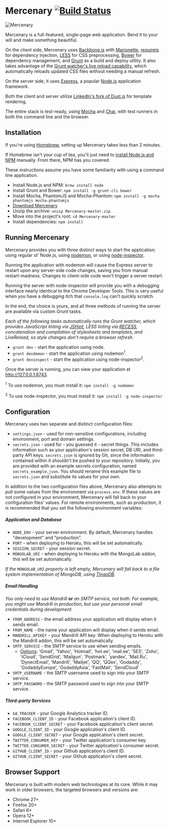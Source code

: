 # Mercenary [![Build Status](https://travis-ci.org/justinsisley/Mercenary.svg?branch=master)](https://travis-ci.org/justinsisley/Mercenary)

![Mercenary](https://dl.dropboxusercontent.com/u/4682832/Mercenary/mercenary-screenshot.jpg)

Mercenary is a full-featured, single-page web application. Bend it to your will and make something beautiful.

On the client side, Mercenary uses [Backbone.js](http://backbonejs.org/) with [Marionette](http://marionettejs.com/), [requirejs](http://requirejs.org/) for dependency injection, [LESS](http://lesscss.org/) for CSS preprocessing, [Bower](http://bower.io/) for dependency management, and [Grunt](http://gruntjs.com/) as a build and deploy utility. It also takes advantage of the [Grunt watcher's live reload capability](https://github.com/gruntjs/grunt-contrib-watch#optionslivereload), which automatically reloads updated CSS files without needing a manual refresh.

On the server side, it uses [Express](http://expressjs.com/), a popular [Node.js](http://nodejs.org/) application framework.

Both the client and server utilize [LinkedIn's fork of Dust.js](http://linkedin.github.io/dustjs/) for template rendering.

The entire stack is test-ready, using [Mocha](http://visionmedia.github.io/mocha/) and [Chai](http://chaijs.com/), with test runners in both the command line and the browser.

## Installation

If you're using [Homebrew](http://mxcl.github.io/homebrew/), setting up Mercenary takes less than 2 minutes.

If Homebrew isn't your cup of tea, you'll just need to [install Node.js and NPM](http://nodejs.org/) manually. From there, NPM has you covered.

These instructions assume you have some familiarity with using a command line application.

- Install Node.js and NPM: `brew install node`
- Install Grunt and Bower: `npm install -g grunt-cli bower`
- Install Mocha, PhantomJS and Mocha-Phantom: `npm install -g mocha phantomjs mocha-phantomjs`
- [Download Mercenary](https://github.com/justinsisley/Mercenary/archive/master.zip)
- Unzip the archive: `unzip Mercenary-master.zip`
- Move into the project's root: `cd Mercenary-master`
- Install dependencies: `npm install`

## Running Mercenary

Mercenary provides you with three distinct ways to start the application: using regular ol' Node.js, using [nodemon](http://nodemon.io/), or using [node-inspector](https://github.com/node-inspector/node-inspector).

Running the application with nodemon will cause the Express server to restart upon any server-side code changes, saving you from manual restart-madness. Changes to client-side code won't trigger a server restart.

Running the server with node-inspector will provide you with a debugging interface nearly identical to the Chrome Developer Tools. This is very useful when you have a debugging itch that `console.log` can't quickly scratch.

In the end, the choice is yours, and all three methods of running the server are available via custom Grunt tasks.

*Each of the following tasks automatically runs the Grunt watcher, which provides JavaScript linting via [JSHint](http://www.jshint.com/), LESS linting via [RECESS](http://twitter.github.io/recess/), concatenation and compilation of stylesheets and templates, and LiveReload, so style changes don't require a browser refresh.*

- `grunt dev` - start the application using node.
- `grunt devdemon` - start the application using nodemon<sup>1</sup>.
- `grunt devinspect` - start the application using node-inspector<sup>2</sup>.

Once the server is running, you can view your application at <http://127.0.0.1:8743>.

<sup>1</sup> To use nodemon, you must install it: `npm install -g nodemon`

<sup>2</sup> To use node-inspector, you must install it: `npm install -g node-inspector`

## Configuration

Mercenary uses two separate and distinct configuration files:

- `settings.json` - used for non-sensitive configurations, including environment, port and domain settings.
- `secrets.json` - used for - you guessed it - secret things. This includes information such as your application's session secret, DB URI, and third-party API keys. `secrets.json` is ignored by Git, since the information contained within it shouldn't be pushed to your repository. Initially, you are provided with an example secrets configuration, named `secrets_example.json`. You should rename this example file to `secrets.json` and substitute its values for your own.

In addition to the two configuration files above, Mercenary also attempts to pull some values from the environment via `process.env`. If these values are not configured in your environment, Mercenary will fall back to your configuration files' values. For remote environments, such as production, it is recommended that you set the following environment variables:

##### Application and Database

- `NODE_ENV` - your server environment. By default, Mercenary handles "development" and "production".
- `PORT` - when deploying to Heroku, this will be set automatically.
- `SESSION_SECRET` - your session secret.
- `MONGOLAB_URI` - when deploying to Heroku with the MongoLab addon, this will be set automatically.

*If the `MONGOLAB_URI` property is left empty, Mercenary will fall back to a file system implementation of MongoDB, using [TingoDB](http://www.tingodb.com/).*

##### Email Handling

*You only need to use Mandrill __or__ an SMTP service, not both. For example, you might use Mandrill in production, but use your personal email credentials during development.*

- `FROM_ADDRESS` - the email address your application will display when it sends email.
- `FROM_NAME` - the name your application will display when it sends email.
- `MANDRILL_APIKEY` - your Mandrill API key. When deploying to Heroku with the Mandrill addon, this will be set automatically.
- `SMTP_SERVICE` - the SMTP service to use when sending emails.
    - [Options](https://github.com/andris9/Nodemailer): 'Gmail', 'Yahoo', 'Hotmail', 'hot.ee', 'mail.ee', 'SES', 'Zoho', 'iCloud', 'SendGrid', 'Mailgun', 'Postmark', 'yandex', 'Mail.Ru', 'DynectEmail', 'Mandrill', 'Mailjet', 'QQ', 'QQex', 'Godaddy', 'GodaddyEurope', 'GodaddyAsia', 'FastMail', 'SendCloud'
- `SMTP_USERNAME` - the SMTP username used to sign into your SMTP service.
- `SMTP_PASSWORD` - the SMTP password used to sign into your SMTP service.

##### Third-party Services

- `GA_TRACKER` - your Google Analytics tracker ID.
- `FACEBOOK_CLIENT_ID` - your Facebook application's client ID.
- `FACEBOOK_CLIENT_SECRET` - your Facebook application's client secret.
- `GOOGLE_CLIENT_ID` - your Google application's client ID.
- `GOOGLE_CLIENT_SECRET` - your Google application's client secret.
- `TWITTER_CONSUMER_KEY` - your Twitter application's consumer key.
- `TWITTER_CONSUMER_SECRET` - your Twitter application's consumer secret.
- `GITHUB_CLIENT_ID` - your Github application's client ID.
- `GITHUB_CLIENT_SECRET` - your Github application's client secret.

<!--To make things even easier, a custom Grunt task called `merc-module` will generate new client-side modules for you, including dust templates, LESS stylesheets, and JavaScript views and controllers. After installation, run `grunt merc-module` to learn about the module generator.-->

## Browser Support

Mercenary is built with modern web technologies at its core. While it may work in older browsers, the targeted browsers and versions are:

- Chrome 27+
- Firefox 20+
- Safari 6+
- Opera 12+
- Internet Explorer 10+
